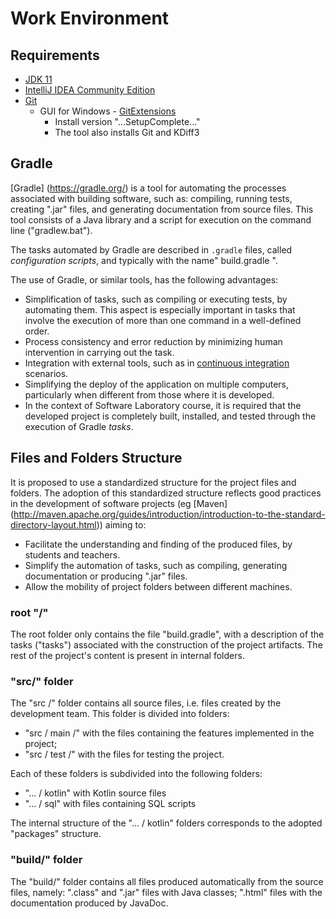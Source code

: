 # Work Environment 

## Requirements

* [JDK 11](http://java.sun.com/javase/downloads/)
* [IntelliJ IDEA Community Edition](http://www.jetbrains.com/idea/download/)
* [Git](https://git-scm.com/)
  * GUI for Windows - [GitExtensions](https://code.google.com/p/gitextensions/)
    * Install version  "...SetupComplete..."
    * The tool also installs Git and KDiff3

## Gradle

[Gradle] (https://gradle.org/) is a tool for automating the processes associated with building software, such as: compiling, running tests, creating ".jar" files, and generating documentation from source files. This tool consists of a Java library and a script for execution on the command line ("gradlew.bat").

The tasks automated by Gradle are described in `.gradle` files, called _configuration scripts_, and typically with the name" build.gradle ".

The use of Gradle, or similar tools, has the following advantages:

* Simplification of tasks, such as compiling or executing tests, by automating them. This aspect is especially important in tasks that involve the execution of more than one command in a well-defined order.
* Process consistency and error reduction by minimizing human intervention in carrying out the task.
* Integration with external tools, such as in [continuous integration](http://martinfowler.com/articles/continuousIntegration.html) scenarios.
* Simplifying the deploy of the application on multiple computers, particularly when different from those where it is developed.
* In the context of Software Laboratory course, it is required that the developed project is completely built, installed, and tested through the execution of Gradle _tasks_.

## Files and Folders Structure

It is proposed to use a standardized structure for the project files and folders. The adoption of this standardized structure reflects good practices in the development of software projects (eg [Maven] (http://maven.apache.org/guides/introduction/introduction-to-the-standard-directory-layout.html)) aiming to:

* Facilitate the understanding and finding of the produced files, by students and teachers.
* Simplify the automation of tasks, such as compiling, generating documentation or producing ".jar" files.
* Allow the mobility of project folders between different machines.

### root "/"

The root folder only contains the file "build.gradle", with a description of the tasks ("tasks") associated with the construction of the project artifacts. The rest of the project's content is present in internal folders.

### "src/" folder

The "src /" folder contains all source files, i.e. files created by the development team. This folder is divided into folders:

* "src / main /" with the files containing the features implemented in the project;
* "src / test /" with the files for testing the project.

Each of these folders is subdivided into the following folders:

* "... / kotlin" with Kotlin source files
* "... / sql" with files containing SQL scripts

The internal structure of the "... / kotlin" folders corresponds to the adopted "packages" structure.

### "build/" folder

The "build/" folder contains all files produced automatically from the source files, namely: ".class" and ".jar" files with Java classes; ".html" files with the documentation produced by JavaDoc.